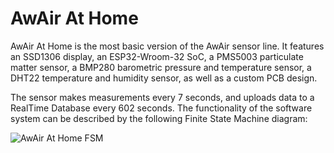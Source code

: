 # AwAir At Home
AwAir At Home is the most basic version of the AwAir sensor line. It features an SSD1306 display, an ESP32-Wroom-32 SoC, a PMS5003 particulate matter sensor, a BMP280 barometric pressure and temperature sensor, a DHT22 temperature and humidity sensor, as well as a custom PCB design.

The sensor makes measurements every 7 seconds, and uploads data to a RealTime Database every 602 seconds. The functionality of the software system can be described by the following Finite State Machine diagram:

![AwAir At Home FSM](https://github.com/enriquefloresmedina/AwAir-Sensor/blob/7de4aca864ff48a5e99db5e143e0b76861ac13a5/PCBs%20and%20diagrams/AwAir%20Software%20-%20At%20Home.png)

